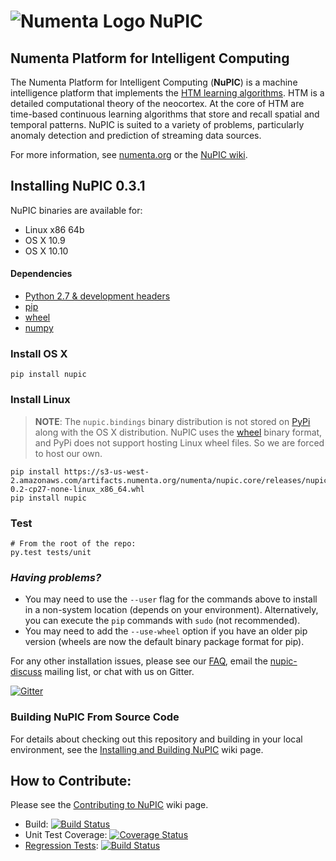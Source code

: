 # ![Numenta Logo](http://numenta.org/images/numenta-icon128.png) NuPIC

## Numenta Platform for Intelligent Computing

The Numenta Platform for Intelligent Computing (**NuPIC**) is a machine intelligence platform that implements the [HTM learning algorithms](http://numenta.com/learn/hierarchical-temporal-memory-white-paper.html). HTM is a detailed computational theory of the neocortex. At the core of HTM are time-based continuous learning algorithms that store and recall spatial and temporal patterns. NuPIC is suited to a variety of problems, particularly anomaly detection and prediction of streaming data sources.

For more information, see [numenta.org](http://numenta.org) or the [NuPIC wiki](https://github.com/numenta/nupic/wiki).

## Installing NuPIC 0.3.1

NuPIC binaries are available for:

- Linux x86 64b
- OS X 10.9
- OS X 10.10

#### Dependencies

- [Python 2.7 & development headers](https://docs.python.org/devguide/setup.html#build-dependencies)
- [pip](https://pypi.python.org/pypi/pip)
- [wheel](http://pythonwheels.com)
- [numpy](http://www.numpy.org/)

### Install OS X

    pip install nupic

### Install Linux

> **NOTE**: The `nupic.bindings` binary distribution is not stored on [PyPi](https://pypi.python.org/pypi/nupic) along with the OS X distribution. NuPIC uses the [wheel](http://pythonwheels.com) binary format, and PyPi does not support hosting Linux wheel files. So we are forced to host our own.

    pip install https://s3-us-west-2.amazonaws.com/artifacts.numenta.org/numenta/nupic.core/releases/nupic.bindings/nupic.bindings-0.2-cp27-none-linux_x86_64.whl
    pip install nupic

### Test

    # From the root of the repo:
    py.test tests/unit

### _Having problems?_

- You may need to use the `--user` flag for the commands above to install in a non-system location (depends on your environment). Alternatively, you can execute the `pip` commands with `sudo` (not recommended).
- You may need to add the `--use-wheel` option if you have an older pip version (wheels are now the default binary package format for pip).

For any other installation issues, please see our [FAQ](https://github.com/numenta/nupic/wiki/FAQ), email the [nupic-discuss](http://lists.numenta.org/mailman/listinfo/nupic_lists.numenta.org) mailing list, or chat with us on Gitter.

[![Gitter](https://img.shields.io/badge/gitter-join_chat-blue.svg?style=flat)](https://gitter.im/numenta/public?utm_source=badge)

### Building NuPIC From Source Code

For details about checking out this repository and building in your local environment, see the [Installing and Building NuPIC](https://github.com/numenta/nupic/wiki/Installing-and-Building-NuPIC) wiki page.

## How to Contribute:

 Please see the [Contributing to NuPIC](https://github.com/numenta/nupic/wiki/Contributing-to-NuPIC) wiki page.

 * Build: [![Build Status](https://travis-ci.org/numenta/nupic.png?branch=master)](https://travis-ci.org/numenta/nupic)
 * Unit Test Coverage: [![Coverage Status](https://coveralls.io/repos/numenta/nupic/badge.png?branch=master)](https://coveralls.io/r/numenta/nupic?branch=master)
 * [Regression Tests](https://github.com/numenta/nupic.regression): [![Build Status](https://travis-ci.org/numenta/nupic.regression.svg?branch=master)](https://travis-ci.org/numenta/nupic.regression)
